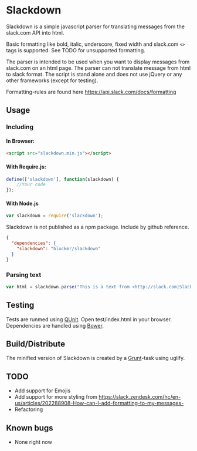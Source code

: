 # Slackdown

Slackdown is a simple javascript parser for translating messages from the slack.com API into html.

Basic formatting like bold, italic, underscore, fixed width and slack.com ```<>``` tags is supported. See TODO for unsupported formatting.

The parser is intended to be used when you want to display messages from slack.com on an html page. The parser
can not translate message from html to slack format. The script is stand alone and does not use jQuery or any other frameworks (except for testing).

Formatting-rules are found here https://api.slack.com/docs/formatting

## Usage

### Including

#### In Browser:

```html
<script src="slackdown.min.js"></script>
```

#### With Require.js:

```javascript
define(['slackdown'], function(slackdown) {
    //Your code
});
```

#### With Node.js

```javascript
var slackdown = require('slackdown');
```

Slackdown is not published as a npm package. Include by github reference.

```json
{
  "dependencies": {
    "slackdown": "blockmr/slackdown"
  }
}
```

### Parsing text

```javascript
var html = slackdown.parse("This is a text from <http://slack.com|Slack>");
```

## Testing

Tests are runmed using [QUnit](http://qunitjs.com/). Open test/index.html in your browser. Dependencies are handled using [Bower](http://bower.io).

## Build/Distribute

The minified version of Slackdown is created by a [Grunt](http://gruntjs.com/)-task using uglify.

## TODO

* Add support for Emojis
* Add support for more styling from https://slack.zendesk.com/hc/en-us/articles/202288908-How-can-I-add-formatting-to-my-messages-
* Refactoring

## Known bugs

* None right now